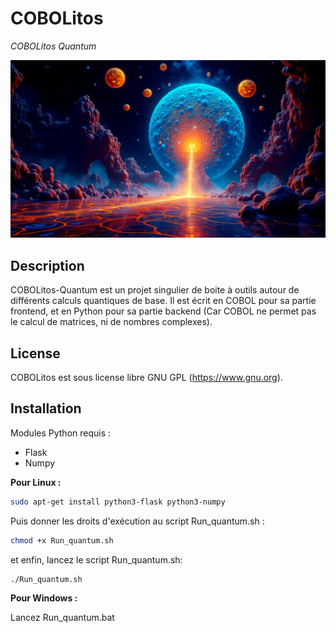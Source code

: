 # COBOLitos
*COBOLitos Quantum*

![](COBOLitos.webp)

## Description

COBOLitos-Quantum est un projet singulier de boite à outils autour de différents calculs quantiques de base.
Il est écrit en COBOL pour sa partie frontend, et en Python pour sa partie backend (Car COBOL ne permet pas le calcul de matrices, ni de nombres complexes).

## License

COBOLitos est sous license libre GNU GPL (https://www.gnu.org).

## Installation

Modules Python requis :
- Flask
- Numpy

**Pour Linux :**

```bash
sudo apt-get install python3-flask python3-numpy
```
Puis donner les droits d'exécution au script Run_quantum.sh :
```bash
chmod +x Run_quantum.sh
```
et enfin, lancez le script Run_quantum.sh:
```bash
./Run_quantum.sh
```
**Pour Windows :**

Lancez Run_quantum.bat
